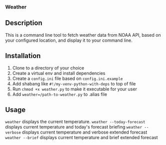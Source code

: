 ### Weather
## Description
This is a command line tool to fetch weather data from NOAA API, based on your configured location, and display it to your command line. 
## Installation
1. Clone to a directory of your choice
2. Create a virtual env and install dependencies
3. Create a `config.ini` file based on `config.ini.example`
4. Add shabang like `#!/my-venv-python-with-deps` to top of file
5. Run `chmod +x weather.py` to make it executable for your user
6. Add `weather=/path-to-weather.py` to .alias file
## Usage
`weather` displays the current temperature.
`weather --today-forecast` displays current temperature and today's forecast briefing
`weather --verbose` displays current temperature and verbose extended forecast
`weather --brief` displays current temperature and brief extended forecast